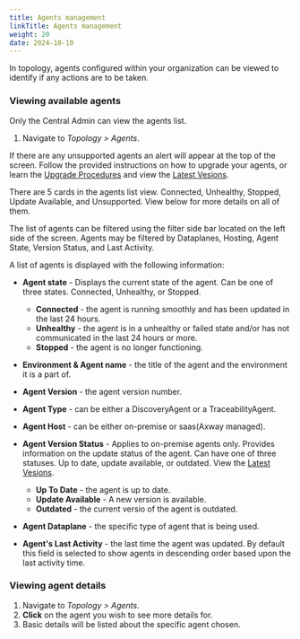 ```yaml
---
title: Agents management
linkTitle: Agents management
weight: 20
date: 2024-10-10
---
```


In topology, agents configured within your organization can be viewed to identify if any actions are to be taken.

### Viewing available agents

Only the Central Admin can view the agents list.

1. Navigate to *Topology > Agents*.

If there are any unsupported agents an alert will appear at the top of the screen. Follow the provided instructions on how to upgrade your agents, or learn the [Upgrade Procedures](https://docs.axway.com/bundle/amplify-central/page/docs/connect_manage_environ/connected_agent_common_reference/upgrade_agent/index.html) and view the [Latest Vesions](https://docs.axway.com/bundle/amplify-central/page/docs/amplify_relnotes/index.html).

There are 5 cards in the agents list view. Connected, Unhealthy, Stopped, Update Available, and Unsupported. View below for more details on all of them.

The list of agents can be filtered using the filter side bar located on the left side of the screen. Agents may be filtered by Dataplanes, Hosting, Agent State, Version Status, and Last Activity.

A list of agents is displayed with the following information:

* **Agent state** - Displays the current state of the agent. Can be one of three states. Connected, Unhealthy, or Stopped.

    * **Connected** - the agent is running smoothly and has been updated in the last 24 hours.
    * **Unhealthy** -  the agent is in a unhealthy or failed state and/or has not communicated in the last 24 hours or more.
    * **Stopped** - the agent is no longer functioning.

* **Environment & Agent name** - the title of the agent and the environment it is a part of.
* **Agent Version** - the agent version number.
* **Agent Type** - can be either a DiscoveryAgent or a TraceabilityAgent.
* **Agent Host** - can be either on-premise or saas(Axway managed).
* **Agent Version Status** - Applies to on-premise agents only. Provides information on the update status of the agent. Can have one of three statuses. Up to date, update available, or outdated. View the [Latest Vesions](https://docs.axway.com/bundle/amplify-central/page/docs/amplify_relnotes/index.html).

    * **Up To Date** - the agent is up to date.
    * **Update Available** - A new version is available.
    * **Outdated** - the current versio of the agent is outdated.

* **Agent Dataplane** - the specific type of agent that is being used.
* **Agent's Last Activity** - the last time the agent was updated. By default this field is selected to show agents in descending order based upon the last activity time.

### Viewing agent details

1. Navigate to *Topology > Agents*.
2. **Click** on the agent you wish to see more details for.
3. Basic details will be listed about the specific agent chosen.
